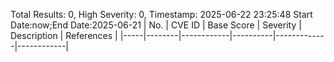 Total Results: 0, High Severity: 0, Timestamp: 2025-06-22 23:25:48
Start Date:now;End Date:2025-06-21
| No. | CVE ID | Base Score | Severity | Description | References |
|-----|--------|------------|----------|-------------|------------|
